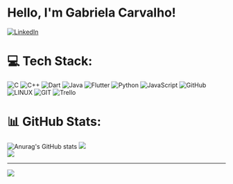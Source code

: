 # Hello, I'm Gabriela Carvalho!

[![LinkedIn]([https://img.shields.io/badge/LinkedIn-%230077B5.svg?logo=linkedin&logoColor=white)](https://linkedin.com/in/benhurds](https://www.linkedin.com/in/gabriela-carvalho-vitorino-452651292?utm_source=share&utm_campaign=share_via&utm_content=profile&utm_medium=ios_app))

# 💻 Tech Stack:
![C](https://img.shields.io/badge/c-%2300599C.svg?style=for-the-badge&logo=c&logoColor=white) ![C++](https://img.shields.io/badge/c++-%2300599C.svg?style=for-the-badge&logo=c%2B%2B&logoColor=white) ![Dart](https://img.shields.io/badge/dart-%230175C2.svg?style=for-the-badge&logo=dart&logoColor=white) ![Java](https://img.shields.io/badge/java-%23ED8B00.svg?style=for-the-badge&logo=java&logoColor=white) ![Flutter](https://img.shields.io/badge/Flutter-%2302569B.svg?style=for-the-badge&logo=Flutter&logoColor=white) ![Python](https://img.shields.io/badge/python-3670A0?style=for-the-badge&logo=python&logoColor=ffdd54) ![JavaScript](https://img.shields.io/badge/javascript-%23323330.svg?style=for-the-badge&logo=javascript&logoColor=%23F7DF1E) ![GitHub](https://img.shields.io/badge/GitHub-%23121011.svg?style=for-the-badge&logo=github&logoColor=white) ![LINUX](https://img.shields.io/badge/Linux-FCC624?style=for-the-badge&logo=linux&logoColor=black) ![GIT](https://img.shields.io/badge/Git-fc6d26?style=for-the-badge&logo=git&logoColor=white) ![Trello](https://img.shields.io/badge/Trello-%23026AA7.svg?style=for-the-badge&logo=Trello&logoColor=white)
# 📊 GitHub Stats:
![Anurag's GitHub stats](https://github-readme-stats.vercel.app/api?username=gabiventurin&theme=moltack&show_icons=true)
![](https://github-readme-streak-stats.herokuapp.com/?user=gabiventurin12&theme=dark&hide_border=false)<br/>
![](https://github-readme-stats.vercel.app/api/top-langs/?username=gabiventurin12&theme=dark&hide_border=false&include_all_commits=true&count_private=true&layout=compact)

---
[![](https://visitcount.itsvg.in/api?id=Benhurds12&icon=0&color=0)](https://visitcount.itsvg.in)

<!-- Proudly created with GPRM ( https://gprm.itsvg.in ) -->

<!--
**gabiventurin/gabiVenturin** is a ✨ _special_ ✨ repository because its `README.md` (this file) appears on your GitHub profile.

Here are some ideas to get you started:

- 🔭 I’m currently working on ...
- 🌱 I’m currently learning ...
- 👯 I’m looking to collaborate on ...
- 🤔 I’m looking for help with ...
- 💬 Ask me about ...
- 📫 How to reach me: ...
- 😄 Pronouns: ...
- ⚡ Fun fact: ...
-->
